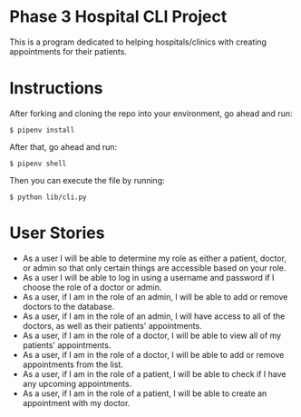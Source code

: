 # Phase 3 Hospital CLI Project

This is a program dedicated to helping hospitals/clinics with creating appointments for their patients. 

# Instructions
After forking and cloning the repo into your environment, go ahead and run:

```
$ pipenv install
```

After that, go ahead and run:

```
$ pipenv shell
```

Then you can execute the file by running:

```
$ python lib/cli.py
```

# User Stories
* As a user I will be able to determine my role as either a patient, doctor, or admin so that only certain things are accessible based on your role.
* As a user I will be able to log in using a username and password if I choose the role of a doctor or admin. 
* As a user, if I am in the role of an admin, I will be able to add or remove doctors to the database.
* As a user, if I am in the role of an admin, I will have access to all of the doctors, as well as their patients' appointments.
* As a user, if I am in the role of a doctor, I will be able to view all of my patients' appointments.
* As a user, if I am in the role of a doctor, I will be able to add or remove appointments from the list.
* As a user, if I am in the role of a patient, I will be able to check if I have any upcoming appointments.
* As a user, if I am in the role of a patient, I will be able to create an appointment with my doctor. 

